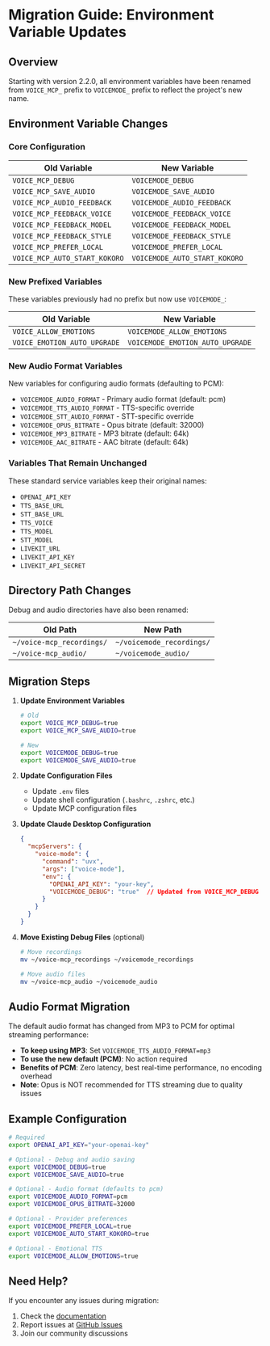 # Migration Guide: Environment Variable Updates

## Overview

Starting with version 2.2.0, all environment variables have been renamed from `VOICE_MCP_` prefix to `VOICEMODE_` prefix to reflect the project's new name.

## Environment Variable Changes

### Core Configuration

| Old Variable | New Variable |
|--------------|--------------|
| `VOICE_MCP_DEBUG` | `VOICEMODE_DEBUG` |
| `VOICE_MCP_SAVE_AUDIO` | `VOICEMODE_SAVE_AUDIO` |
| `VOICE_MCP_AUDIO_FEEDBACK` | `VOICEMODE_AUDIO_FEEDBACK` |
| `VOICE_MCP_FEEDBACK_VOICE` | `VOICEMODE_FEEDBACK_VOICE` |
| `VOICE_MCP_FEEDBACK_MODEL` | `VOICEMODE_FEEDBACK_MODEL` |
| `VOICE_MCP_FEEDBACK_STYLE` | `VOICEMODE_FEEDBACK_STYLE` |
| `VOICE_MCP_PREFER_LOCAL` | `VOICEMODE_PREFER_LOCAL` |
| `VOICE_MCP_AUTO_START_KOKORO` | `VOICEMODE_AUTO_START_KOKORO` |

### New Prefixed Variables

These variables previously had no prefix but now use `VOICEMODE_`:

| Old Variable | New Variable |
|--------------|--------------|
| `VOICE_ALLOW_EMOTIONS` | `VOICEMODE_ALLOW_EMOTIONS` |
| `VOICE_EMOTION_AUTO_UPGRADE` | `VOICEMODE_EMOTION_AUTO_UPGRADE` |

### New Audio Format Variables

New variables for configuring audio formats (defaulting to PCM):

- `VOICEMODE_AUDIO_FORMAT` - Primary audio format (default: pcm)
- `VOICEMODE_TTS_AUDIO_FORMAT` - TTS-specific override
- `VOICEMODE_STT_AUDIO_FORMAT` - STT-specific override
- `VOICEMODE_OPUS_BITRATE` - Opus bitrate (default: 32000)
- `VOICEMODE_MP3_BITRATE` - MP3 bitrate (default: 64k)
- `VOICEMODE_AAC_BITRATE` - AAC bitrate (default: 64k)

### Variables That Remain Unchanged

These standard service variables keep their original names:

- `OPENAI_API_KEY`
- `TTS_BASE_URL`
- `STT_BASE_URL`
- `TTS_VOICE`
- `TTS_MODEL`
- `STT_MODEL`
- `LIVEKIT_URL`
- `LIVEKIT_API_KEY`
- `LIVEKIT_API_SECRET`

## Directory Path Changes

Debug and audio directories have also been renamed:

| Old Path | New Path |
|----------|----------|
| `~/voice-mcp_recordings/` | `~/voicemode_recordings/` |
| `~/voice-mcp_audio/` | `~/voicemode_audio/` |

## Migration Steps

1. **Update Environment Variables**
   ```bash
   # Old
   export VOICE_MCP_DEBUG=true
   export VOICE_MCP_SAVE_AUDIO=true
   
   # New
   export VOICEMODE_DEBUG=true
   export VOICEMODE_SAVE_AUDIO=true
   ```

2. **Update Configuration Files**
   - Update `.env` files
   - Update shell configuration (`.bashrc`, `.zshrc`, etc.)
   - Update MCP configuration files

3. **Update Claude Desktop Configuration**
   ```json
   {
     "mcpServers": {
       "voice-mode": {
         "command": "uvx",
         "args": ["voice-mode"],
         "env": {
           "OPENAI_API_KEY": "your-key",
           "VOICEMODE_DEBUG": "true"  // Updated from VOICE_MCP_DEBUG
         }
       }
     }
   }
   ```

4. **Move Existing Debug Files** (optional)
   ```bash
   # Move recordings
   mv ~/voice-mcp_recordings ~/voicemode_recordings
   
   # Move audio files
   mv ~/voice-mcp_audio ~/voicemode_audio
   ```

## Audio Format Migration

The default audio format has changed from MP3 to PCM for optimal streaming performance:

- **To keep using MP3**: Set `VOICEMODE_TTS_AUDIO_FORMAT=mp3`
- **To use the new default (PCM)**: No action required
- **Benefits of PCM**: Zero latency, best real-time performance, no encoding overhead
- **Note**: Opus is NOT recommended for TTS streaming due to quality issues

## Example Configuration

```bash
# Required
export OPENAI_API_KEY="your-openai-key"

# Optional - Debug and audio saving
export VOICEMODE_DEBUG=true
export VOICEMODE_SAVE_AUDIO=true

# Optional - Audio format (defaults to pcm)
export VOICEMODE_AUDIO_FORMAT=pcm
export VOICEMODE_OPUS_BITRATE=32000

# Optional - Provider preferences
export VOICEMODE_PREFER_LOCAL=true
export VOICEMODE_AUTO_START_KOKORO=true

# Optional - Emotional TTS
export VOICEMODE_ALLOW_EMOTIONS=true
```

## Need Help?

If you encounter any issues during migration:
1. Check the [documentation](https://docs.getvoicemode.com)
2. Report issues at [GitHub Issues](https://github.com/mbailey/voicemode/issues)
3. Join our community discussions